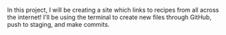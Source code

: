 In this project, I will be creating a site which links to recipes from all across the internet! I'll be using the terminal to create new files through GitHub, push to staging, and make commits.